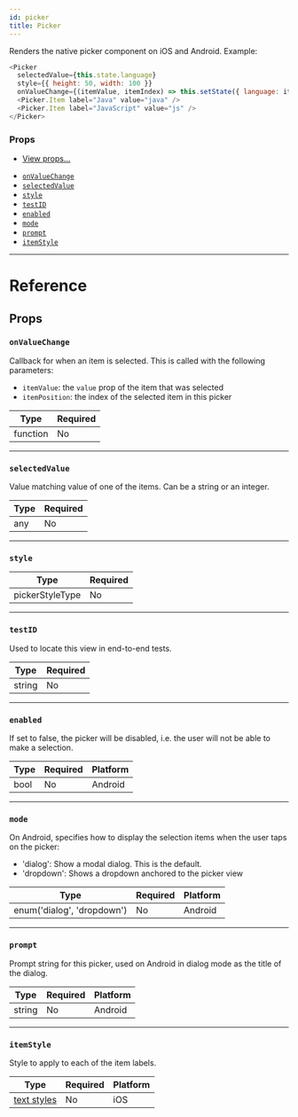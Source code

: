 ```yaml
---
id: picker
title: Picker
---
```


Renders the native picker component on iOS and Android. Example:

```javascript
<Picker
  selectedValue={this.state.language}
  style={{ height: 50, width: 100 }}
  onValueChange={(itemValue, itemIndex) => this.setState({ language: itemValue })}>
  <Picker.Item label="Java" value="java" />
  <Picker.Item label="JavaScript" value="js" />
</Picker>
```

### Props

- [View props...](../view/#props)

* [`onValueChange`](../picker/#onvaluechange)
* [`selectedValue`](../picker/#selectedvalue)
* [`style`](../picker/#style)
* [`testID`](../picker/#testid)
* [`enabled`](../picker/#enabled)
* [`mode`](../picker/#mode)
* [`prompt`](../picker/#prompt)
* [`itemStyle`](../picker/#itemstyle)

---

# Reference

## Props

### `onValueChange`

Callback for when an item is selected. This is called with the following parameters:

- `itemValue`: the `value` prop of the item that was selected
- `itemPosition`: the index of the selected item in this picker

| Type     | Required |
| -------- | -------- |
| function | No       |

---

### `selectedValue`

Value matching value of one of the items. Can be a string or an integer.

| Type | Required |
| ---- | -------- |
| any  | No       |

---

### `style`

| Type            | Required |
| --------------- | -------- |
| pickerStyleType | No       |

---

### `testID`

Used to locate this view in end-to-end tests.

| Type   | Required |
| ------ | -------- |
| string | No       |

---

### `enabled`

If set to false, the picker will be disabled, i.e. the user will not be able to make a selection.

| Type | Required | Platform |
| ---- | -------- | -------- |
| bool | No       | Android  |

---

### `mode`

On Android, specifies how to display the selection items when the user taps on the picker:

- 'dialog': Show a modal dialog. This is the default.
- 'dropdown': Shows a dropdown anchored to the picker view

| Type                       | Required | Platform |
| -------------------------- | -------- | -------- |
| enum('dialog', 'dropdown') | No       | Android  |

---

### `prompt`

Prompt string for this picker, used on Android in dialog mode as the title of the dialog.

| Type   | Required | Platform |
| ------ | -------- | -------- |
| string | No       | Android  |

---

### `itemStyle`

Style to apply to each of the item labels.

| Type                                | Required | Platform |
| ----------------------------------- | -------- | -------- |
| [text styles](../text-style-props/) | No       | iOS      |
